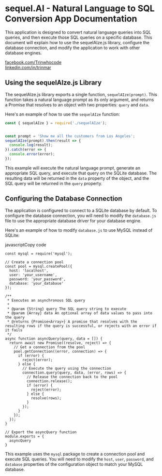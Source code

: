 # sequel.AI - Natural Language to SQL Conversion App Documentation

This application is designed to convert natural language queries into SQL queries, and then execute those SQL queries on a specific database. This document will explain how to use the sequelAIze.js library, configure the database connection, and modify the application to work with other database engines.

[facebook.com/Trinwhocode](https://www.facebook.com/Trinwhocode)  
[linkedin.com/in/trinmar](https://www.linkedin.com/in/trinmar)

## Using the sequelAIze.js Library

The sequelAIze.js library exports a single function, `sequelAIze(prompt)`. This function takes a natural language prompt as its only argument, and returns a Promise that resolves to an object with two properties: `query` and `data`.

Here's an example of how to use the `sequelAIze` function:


```javascript
const { sequelAIze } = require('./sequelAIze');


const prompt = 'Show me all the customers from Los Angeles';
sequelAIze(prompt).then(result => {
  console.log(result);
}).catch(error => {
  console.error(error);
});
``` 

This example will execute the natural language prompt, generate an appropriate SQL query, and execute that query on the SQLite database. The resulting data will be returned in the `data` property of the object, and the SQL query will be returned in the `query` property.

## Configuring the Database Connection

The application is configured to connect to a SQLite database by default. To configure the database connection, you will need to modify the `database.js` file to use the appropriate database driver for your database engine.

Here's an example of how to modify `database.js` to use MySQL instead of SQLite:

javascriptCopy code

```javascript// Import the MySQL module
const mysql = require('mysql');

// Create a connection pool
const pool = mysql.createPool({
  host: 'localhost',
  user: 'your_username',
  password: 'your_password',
  database: 'your_database'
});

/**
 * Executes an asynchronous SQL query
 * 
 * @param {String} query The SQL query string to execute
 * @param {Array} data An optional array of data values to pass into the query
 * @returns {Promise<Array>} A promise that resolves with the resulting rows if the query is successful, or rejects with an error if it fails
 */
async function asyncQuery(query, data = []) {
  return await new Promise((resolve, reject) => {
    // Get a connection from the pool
    pool.getConnection((error, connection) => {
      if (error) {
        reject(error);
      } else {
        // Execute the query using the connection
        connection.query(query, data, (error, rows) => {
          // Release the connection back to the pool
          connection.release();
          if (error) {
            reject(error);
          } else {
            resolve(rows);
          }
        });
      }
    });
  });
}

// Export the asyncQuery function
module.exports = {
  asyncQuery
}
``` 

This example uses the `mysql` package to create a connection pool and execute SQL queries. You will need to modify the `host`, `user`, `password`, and `database` properties of the configuration object to match your MySQL database.